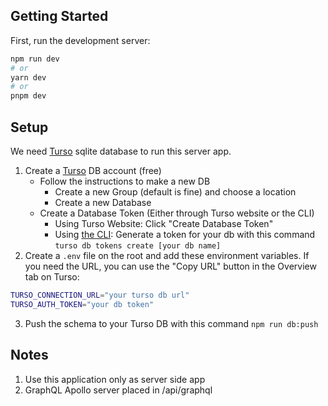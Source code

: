 ## Getting Started

First, run the development server:

```bash
npm run dev
# or
yarn dev
# or
pnpm dev
```
## Setup

We need [Turso](https://turso.tech/) sqlite database to run this server app.

1. Create a [Turso](https://turso.tech/) DB account (free)
   - Follow the instructions to make a new DB
     - Create a new Group (default is fine) and choose a location
     - Create a new Database
   - Create a Database Token (Either through Turso website or the CLI)
     - Using Turso Website: Click "Create Database Token"
     - Using [the CLI](https://docs.turso.tech/cli/installation): Generate a token for your db with this command `turso db tokens create [your db name]`
2. Create a `.env` file on the root and add these environment variables. If you need the URL, you can use the "Copy URL" button in the Overview tab on Turso:

```bash
TURSO_CONNECTION_URL="your turso db url"
TURSO_AUTH_TOKEN="your db token"
```

3. Push the schema to your Turso DB with this command `npm run db:push`

## Notes

1. Use this application only as server side app
2. GraphQL Apollo server placed in /api/graphql